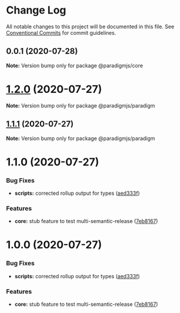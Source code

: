# Change Log

All notable changes to this project will be documented in this file.
See [Conventional Commits](https://conventionalcommits.org) for commit guidelines.

## 0.0.1 (2020-07-28)

**Note:** Version bump only for package @paradigmjs/core





# [1.2.0](https://github.com/lunaris-studios/paradigm/compare/@paradigmjs/paradigm@1.1.1...@paradigmjs/paradigm@1.2.0) (2020-07-27)

**Note:** Version bump only for package @paradigmjs/paradigm





## [1.1.1](https://github.com/lunaris-studios/paradigm/compare/@paradigmjs/paradigm@1.1.0...@paradigmjs/paradigm@1.1.1) (2020-07-27)

**Note:** Version bump only for package @paradigmjs/paradigm





# 1.1.0 (2020-07-27)


### Bug Fixes

* **scripts:** corrected rollup output for types ([aed333f](https://github.com/lunaris-studios/paradigm/commit/aed333f486751922e08a986da4af37b9d9c6ac9b))


### Features

* **core:** stub feature to test multi-semantic-release ([7eb8167](https://github.com/lunaris-studios/paradigm/commit/7eb8167788c0a654cac3fad052e6cdbf37dabbf7))





# 1.0.0 (2020-07-27)


### Bug Fixes

* **scripts:** corrected rollup output for types ([aed333f](https://github.com/lunaris-studios/paradigm/commit/aed333f486751922e08a986da4af37b9d9c6ac9b))


### Features

* **core:** stub feature to test multi-semantic-release ([7eb8167](https://github.com/lunaris-studios/paradigm/commit/7eb8167788c0a654cac3fad052e6cdbf37dabbf7))
